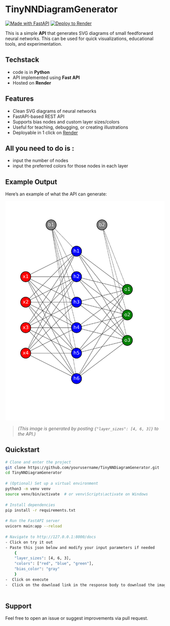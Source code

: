 # TinyNNDiagramGenerator

[![Made with FastAPI](https://img.shields.io/badge/Made%20with-FastAPI-009688?style=for-the-badge&logo=fastapi)](https://fastapi.tiangolo.com/)
[![Deploy to Render](https://img.shields.io/badge/Deployed%20on-Render-blueviolet?style=for-the-badge&logo=render)](https://render.com)


This is a simple **API** that generates SVG diagrams of small feedforward neural networks. This can be used for quick visualizations, educational tools, and experimentation. 

## Techstack
- code is in **Python**
- API implemented using **Fast API**
- Hosted on **Render**


##  Features

-  Clean SVG diagrams of neural networks
-  FastAPI-based REST API
-  Supports bias nodes and custom layer sizes/colors
-  Useful for teaching, debugging, or creating illustrations
-  Deployable in 1 click on [Render](https://render.com)

## All you need to do is :
- input the number of nodes 
- input the preferred colors for those nodes in each layer


##  Example Output

Here’s an example of what the API can generate:

![Tiny NN Example](example_diagram.svg)

> *(This image is generated by posting `{"layer_sizes": [4, 6, 3]}` to the API.)*


##  Quickstart

```bash
# Clone and enter the project
git clone https://github.com/yourusername/TinyNNDiagramGenerator.git
cd TinyNNDiagramGenerator

# (Optional) Set up a virtual environment
python3 -m venv venv
source venv/bin/activate  # or venv\Scripts\activate on Windows

# Install dependencies
pip install -r requirements.txt

# Run the FastAPI server
uvicorn main:app --reload

# Navigate to http://127.0.0.1:8000/docs 
- Click on try it out 
- Paste this json below and modify your input parameters if needed
    {
    "layer_sizes": [4, 6, 3],
    "colors": ["red", "blue", "green"],
    "bias_color": "gray"
    }
-  Click on execute 
-  Click on the download link in the response body to download the image as an svg to your local machine
    
```

## Support

Feel free to open an issue or suggest improvements via pull request.
